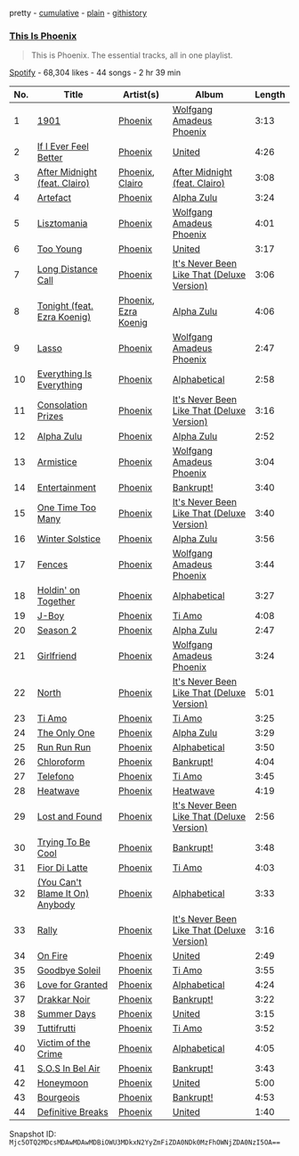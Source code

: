 pretty - [cumulative](/playlists/cumulative/37i9dQZF1DZ06evO0RenIs.md) - [plain](/playlists/plain/37i9dQZF1DZ06evO0RenIs) - [githistory](https://github.githistory.xyz/mackorone/spotify-playlist-archive/blob/main/playlists/plain/37i9dQZF1DZ06evO0RenIs)

### [This Is Phoenix](https://open.spotify.com/playlist/37i9dQZF1DZ06evO0RenIs)

> This is Phoenix\. The essential tracks, all in one playlist.

[Spotify](https://open.spotify.com/user/spotify) - 68,304 likes - 44 songs - 2 hr 39 min

| No. | Title | Artist(s) | Album | Length |
|---|---|---|---|---|
| 1 | [1901](https://open.spotify.com/track/1Ug5wxoHthwxctyWTUMGta) | [Phoenix](https://open.spotify.com/artist/1xU878Z1QtBldR7ru9owdU) | [Wolfgang Amadeus Phoenix](https://open.spotify.com/album/0xG5b9nkWxKc5VTpo6Fq5I) | 3:13 |
| 2 | [If I Ever Feel Better](https://open.spotify.com/track/3AA8xNhDC0MpqwkGX3EP5V) | [Phoenix](https://open.spotify.com/artist/1xU878Z1QtBldR7ru9owdU) | [United](https://open.spotify.com/album/5MBUL8d9FAYCCMrogOFX68) | 4:26 |
| 3 | [After Midnight \(feat\. Clairo\)](https://open.spotify.com/track/0KIpuVYhKUUUpjo6H5NvBY) | [Phoenix](https://open.spotify.com/artist/1xU878Z1QtBldR7ru9owdU), [Clairo](https://open.spotify.com/artist/3l0CmX0FuQjFxr8SK7Vqag) | [After Midnight \(feat\. Clairo\)](https://open.spotify.com/album/6xsvkBbeMsrk6HPDBsJEwS) | 3:08 |
| 4 | [Artefact](https://open.spotify.com/track/5DAkzBJ48N7z6lwY4eZ0PP) | [Phoenix](https://open.spotify.com/artist/1xU878Z1QtBldR7ru9owdU) | [Alpha Zulu](https://open.spotify.com/album/1jEwa4YdGR6FvKxWgRbJcv) | 3:24 |
| 5 | [Lisztomania](https://open.spotify.com/track/7zkDEBSxkcBVsStS4qBFpK) | [Phoenix](https://open.spotify.com/artist/1xU878Z1QtBldR7ru9owdU) | [Wolfgang Amadeus Phoenix](https://open.spotify.com/album/2TVvPbLNPTCZS8lPHs1rZW) | 4:01 |
| 6 | [Too Young](https://open.spotify.com/track/2THkQauDWMvJgXFGPY4iKB) | [Phoenix](https://open.spotify.com/artist/1xU878Z1QtBldR7ru9owdU) | [United](https://open.spotify.com/album/5MBUL8d9FAYCCMrogOFX68) | 3:17 |
| 7 | [Long Distance Call](https://open.spotify.com/track/7dGubYmPavaI9YNansq9TW) | [Phoenix](https://open.spotify.com/artist/1xU878Z1QtBldR7ru9owdU) | [It's Never Been Like That \(Deluxe Version\)](https://open.spotify.com/album/2STZqJIh4Kf0OIU5yVgYGV) | 3:06 |
| 8 | [Tonight \(feat\. Ezra Koenig\)](https://open.spotify.com/track/2Xl9SgLTp16bHEVdmUuJPi) | [Phoenix](https://open.spotify.com/artist/1xU878Z1QtBldR7ru9owdU), [Ezra Koenig](https://open.spotify.com/artist/2nkAu4P6EVeQpXxiEhPTH6) | [Alpha Zulu](https://open.spotify.com/album/1jEwa4YdGR6FvKxWgRbJcv) | 4:06 |
| 9 | [Lasso](https://open.spotify.com/track/29ceu4GvNpnHSfLeBL4O7W) | [Phoenix](https://open.spotify.com/artist/1xU878Z1QtBldR7ru9owdU) | [Wolfgang Amadeus Phoenix](https://open.spotify.com/album/0xG5b9nkWxKc5VTpo6Fq5I) | 2:47 |
| 10 | [Everything Is Everything](https://open.spotify.com/track/3pzJXZ1PW3l3B69PoTx5lC) | [Phoenix](https://open.spotify.com/artist/1xU878Z1QtBldR7ru9owdU) | [Alphabetical](https://open.spotify.com/album/0q1YbH7gLkklLFxNBLRKHD) | 2:58 |
| 11 | [Consolation Prizes](https://open.spotify.com/track/5yakRZmZ20eaZ1J4nDgQhN) | [Phoenix](https://open.spotify.com/artist/1xU878Z1QtBldR7ru9owdU) | [It's Never Been Like That \(Deluxe Version\)](https://open.spotify.com/album/2STZqJIh4Kf0OIU5yVgYGV) | 3:16 |
| 12 | [Alpha Zulu](https://open.spotify.com/track/3cczdpndCyT8IpH5cm1IbJ) | [Phoenix](https://open.spotify.com/artist/1xU878Z1QtBldR7ru9owdU) | [Alpha Zulu](https://open.spotify.com/album/1jEwa4YdGR6FvKxWgRbJcv) | 2:52 |
| 13 | [Armistice](https://open.spotify.com/track/4Xj1c80iHxUeog2hHB55iw) | [Phoenix](https://open.spotify.com/artist/1xU878Z1QtBldR7ru9owdU) | [Wolfgang Amadeus Phoenix](https://open.spotify.com/album/2TVvPbLNPTCZS8lPHs1rZW) | 3:04 |
| 14 | [Entertainment](https://open.spotify.com/track/3KRJUa3Z1Zfupr7Zs6JByx) | [Phoenix](https://open.spotify.com/artist/1xU878Z1QtBldR7ru9owdU) | [Bankrupt!](https://open.spotify.com/album/3T66rLQ5rVheco76XLrlTY) | 3:40 |
| 15 | [One Time Too Many](https://open.spotify.com/track/7tpkQLjgZwNHQzagkvAJ7h) | [Phoenix](https://open.spotify.com/artist/1xU878Z1QtBldR7ru9owdU) | [It's Never Been Like That \(Deluxe Version\)](https://open.spotify.com/album/2STZqJIh4Kf0OIU5yVgYGV) | 3:40 |
| 16 | [Winter Solstice](https://open.spotify.com/track/0rZQyxhJgVBSHXEyr7LDlg) | [Phoenix](https://open.spotify.com/artist/1xU878Z1QtBldR7ru9owdU) | [Alpha Zulu](https://open.spotify.com/album/1jEwa4YdGR6FvKxWgRbJcv) | 3:56 |
| 17 | [Fences](https://open.spotify.com/track/3f4AG90lRsmrpY3D0GsXat) | [Phoenix](https://open.spotify.com/artist/1xU878Z1QtBldR7ru9owdU) | [Wolfgang Amadeus Phoenix](https://open.spotify.com/album/0xG5b9nkWxKc5VTpo6Fq5I) | 3:44 |
| 18 | [Holdin' on Together](https://open.spotify.com/track/2foqLoUPvd5OcINiUtKZg8) | [Phoenix](https://open.spotify.com/artist/1xU878Z1QtBldR7ru9owdU) | [Alphabetical](https://open.spotify.com/album/0q1YbH7gLkklLFxNBLRKHD) | 3:27 |
| 19 | [J\-Boy](https://open.spotify.com/track/3yw4kKq5dcfCEV6lvIwwPx) | [Phoenix](https://open.spotify.com/artist/1xU878Z1QtBldR7ru9owdU) | [Ti Amo](https://open.spotify.com/album/6kcDKcht2MzEizeqtioYtP) | 4:08 |
| 20 | [Season 2](https://open.spotify.com/track/4Dy26AYLOdCjqSadkaTYJN) | [Phoenix](https://open.spotify.com/artist/1xU878Z1QtBldR7ru9owdU) | [Alpha Zulu](https://open.spotify.com/album/1jEwa4YdGR6FvKxWgRbJcv) | 2:47 |
| 21 | [Girlfriend](https://open.spotify.com/track/17O70WmNwEAhQGlGlZUzZp) | [Phoenix](https://open.spotify.com/artist/1xU878Z1QtBldR7ru9owdU) | [Wolfgang Amadeus Phoenix](https://open.spotify.com/album/0xG5b9nkWxKc5VTpo6Fq5I) | 3:24 |
| 22 | [North](https://open.spotify.com/track/0k2TN25JrgWAFG5LRQMFD7) | [Phoenix](https://open.spotify.com/artist/1xU878Z1QtBldR7ru9owdU) | [It's Never Been Like That \(Deluxe Version\)](https://open.spotify.com/album/2STZqJIh4Kf0OIU5yVgYGV) | 5:01 |
| 23 | [Ti Amo](https://open.spotify.com/track/62V5xyu3AMDqaQu7Ck46Fm) | [Phoenix](https://open.spotify.com/artist/1xU878Z1QtBldR7ru9owdU) | [Ti Amo](https://open.spotify.com/album/6kcDKcht2MzEizeqtioYtP) | 3:25 |
| 24 | [The Only One](https://open.spotify.com/track/3jGODTQ4xpSLp8zOby4H63) | [Phoenix](https://open.spotify.com/artist/1xU878Z1QtBldR7ru9owdU) | [Alpha Zulu](https://open.spotify.com/album/1jEwa4YdGR6FvKxWgRbJcv) | 3:29 |
| 25 | [Run Run Run](https://open.spotify.com/track/2OxcH2hvo4SrVGO3gd7RJO) | [Phoenix](https://open.spotify.com/artist/1xU878Z1QtBldR7ru9owdU) | [Alphabetical](https://open.spotify.com/album/0q1YbH7gLkklLFxNBLRKHD) | 3:50 |
| 26 | [Chloroform](https://open.spotify.com/track/55Gk9YGlpv5Tmloubm4jI6) | [Phoenix](https://open.spotify.com/artist/1xU878Z1QtBldR7ru9owdU) | [Bankrupt!](https://open.spotify.com/album/1MJotRlrO8AFegESeJRuBV) | 4:04 |
| 27 | [Telefono](https://open.spotify.com/track/0YDMGiwxjDbZwqtCnkDHot) | [Phoenix](https://open.spotify.com/artist/1xU878Z1QtBldR7ru9owdU) | [Ti Amo](https://open.spotify.com/album/6kcDKcht2MzEizeqtioYtP) | 3:45 |
| 28 | [Heatwave](https://open.spotify.com/track/2W1ehC1GNSvUlWCKE5FSI5) | [Phoenix](https://open.spotify.com/artist/1xU878Z1QtBldR7ru9owdU) | [Heatwave](https://open.spotify.com/album/2fts6dbm4Wbd37s3YQSzXH) | 4:19 |
| 29 | [Lost and Found](https://open.spotify.com/track/48vZNUF25E0Q35skL9QoZP) | [Phoenix](https://open.spotify.com/artist/1xU878Z1QtBldR7ru9owdU) | [It's Never Been Like That \(Deluxe Version\)](https://open.spotify.com/album/2STZqJIh4Kf0OIU5yVgYGV) | 2:56 |
| 30 | [Trying To Be Cool](https://open.spotify.com/track/0UpuOCp6EU4BZabgmBqr1o) | [Phoenix](https://open.spotify.com/artist/1xU878Z1QtBldR7ru9owdU) | [Bankrupt!](https://open.spotify.com/album/1MJotRlrO8AFegESeJRuBV) | 3:48 |
| 31 | [Fior Di Latte](https://open.spotify.com/track/4JFXNDchRuhicS7fh2civh) | [Phoenix](https://open.spotify.com/artist/1xU878Z1QtBldR7ru9owdU) | [Ti Amo](https://open.spotify.com/album/6kcDKcht2MzEizeqtioYtP) | 4:03 |
| 32 | [\(You Can't Blame It On\) Anybody](https://open.spotify.com/track/1kVa8X5Ifr6XVmn8XvC1iu) | [Phoenix](https://open.spotify.com/artist/1xU878Z1QtBldR7ru9owdU) | [Alphabetical](https://open.spotify.com/album/0q1YbH7gLkklLFxNBLRKHD) | 3:33 |
| 33 | [Rally](https://open.spotify.com/track/2n21r18BendiM8hynbe7XJ) | [Phoenix](https://open.spotify.com/artist/1xU878Z1QtBldR7ru9owdU) | [It's Never Been Like That \(Deluxe Version\)](https://open.spotify.com/album/2STZqJIh4Kf0OIU5yVgYGV) | 3:16 |
| 34 | [On Fire](https://open.spotify.com/track/6ayQqGsXx1jxDiEku4V9Gg) | [Phoenix](https://open.spotify.com/artist/1xU878Z1QtBldR7ru9owdU) | [United](https://open.spotify.com/album/5MBUL8d9FAYCCMrogOFX68) | 2:49 |
| 35 | [Goodbye Soleil](https://open.spotify.com/track/6BqVLNQ0RGU8cytLaHLuo6) | [Phoenix](https://open.spotify.com/artist/1xU878Z1QtBldR7ru9owdU) | [Ti Amo](https://open.spotify.com/album/6kcDKcht2MzEizeqtioYtP) | 3:55 |
| 36 | [Love for Granted](https://open.spotify.com/track/3Yrk1Ytp3Vg1IRshQud90x) | [Phoenix](https://open.spotify.com/artist/1xU878Z1QtBldR7ru9owdU) | [Alphabetical](https://open.spotify.com/album/0q1YbH7gLkklLFxNBLRKHD) | 4:24 |
| 37 | [Drakkar Noir](https://open.spotify.com/track/0ggkwqbg3SgEGz4XcEVYJq) | [Phoenix](https://open.spotify.com/artist/1xU878Z1QtBldR7ru9owdU) | [Bankrupt!](https://open.spotify.com/album/1MJotRlrO8AFegESeJRuBV) | 3:22 |
| 38 | [Summer Days](https://open.spotify.com/track/1g50RH5iSvlFwhHsRRNP9D) | [Phoenix](https://open.spotify.com/artist/1xU878Z1QtBldR7ru9owdU) | [United](https://open.spotify.com/album/5MBUL8d9FAYCCMrogOFX68) | 3:15 |
| 39 | [Tuttifrutti](https://open.spotify.com/track/0R98IdPkYNH36q3DhAO3NB) | [Phoenix](https://open.spotify.com/artist/1xU878Z1QtBldR7ru9owdU) | [Ti Amo](https://open.spotify.com/album/6kcDKcht2MzEizeqtioYtP) | 3:52 |
| 40 | [Victim of the Crime](https://open.spotify.com/track/2ThMLsmAtcKOmXaEgKdJ93) | [Phoenix](https://open.spotify.com/artist/1xU878Z1QtBldR7ru9owdU) | [Alphabetical](https://open.spotify.com/album/0q1YbH7gLkklLFxNBLRKHD) | 4:05 |
| 41 | [S.O.S In Bel Air](https://open.spotify.com/track/0xk4qhVCcETeg8rh4nvE5h) | [Phoenix](https://open.spotify.com/artist/1xU878Z1QtBldR7ru9owdU) | [Bankrupt!](https://open.spotify.com/album/1MJotRlrO8AFegESeJRuBV) | 3:43 |
| 42 | [Honeymoon](https://open.spotify.com/track/5dtTD2LIqWk1GsB8y0zDur) | [Phoenix](https://open.spotify.com/artist/1xU878Z1QtBldR7ru9owdU) | [United](https://open.spotify.com/album/5MBUL8d9FAYCCMrogOFX68) | 5:00 |
| 43 | [Bourgeois](https://open.spotify.com/track/77p0SZ7bEyMlsKMS6cv43z) | [Phoenix](https://open.spotify.com/artist/1xU878Z1QtBldR7ru9owdU) | [Bankrupt!](https://open.spotify.com/album/1MJotRlrO8AFegESeJRuBV) | 4:53 |
| 44 | [Definitive Breaks](https://open.spotify.com/track/1BfKwzPvTyt45fXq7zUQPZ) | [Phoenix](https://open.spotify.com/artist/1xU878Z1QtBldR7ru9owdU) | [United](https://open.spotify.com/album/5MBUL8d9FAYCCMrogOFX68) | 1:40 |

Snapshot ID: `Mjc5OTQ2MDcsMDAwMDAwMDBiOWU3MDkxN2YyZmFiZDA0NDk0MzFhOWNjZDA0NzI5OA==`
